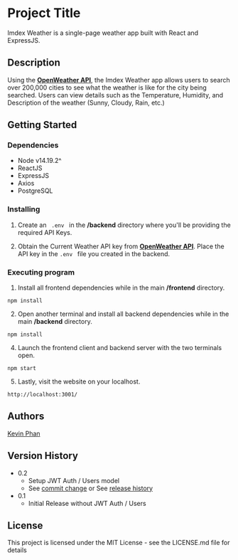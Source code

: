 # Project Title

Imdex Weather is a single-page weather app built with React and ExpressJS.

## Description
Using the **<a href="https://openweathermap.org/api">OpenWeather API</a>**, the Imdex Weather app allows users to search over 200,000 cities to see what the weather is like for the city being searched. Users can view details such as the Temperature, Humidity, and Description of the weather (Sunny, Cloudy, Rain, etc.)

## Getting Started

### Dependencies

* Node v14.19.2^
* ReactJS
* ExpressJS
* Axios
* PostgreSQL

### Installing

1. Create an <code> .env </code> in the **/backend** directory where you'll be providing the required API Keys. 

2. Obtain the Current Weather API key from **<a href="https://openweathermap.org/api">OpenWeather API</a>**. Place the API key in the ```.env ``` file you created in the backend. 

### Executing program

1. Install all frontend dependencies while in the main **/frontend** directory.
```
npm install
```

2. Open another terminal and install all backend dependencies while in the main **/backend** directory.

```
npm install
```

4. Launch the frontend client and backend server with the two terminals open.
```
npm start
```

5. Lastly, visit the website on your localhost.
```
http://localhost:3001/
```

## Authors

[Kevin Phan](https://www.linkedin.com/in/kevinphan15/)

## Version History

* 0.2
    * Setup JWT Auth / Users model
    * See [commit change]() or See [release history]()
* 0.1
    * Initial Release without JWT Auth / Users

## License

This project is licensed under the MIT License - see the LICENSE.md file for details
